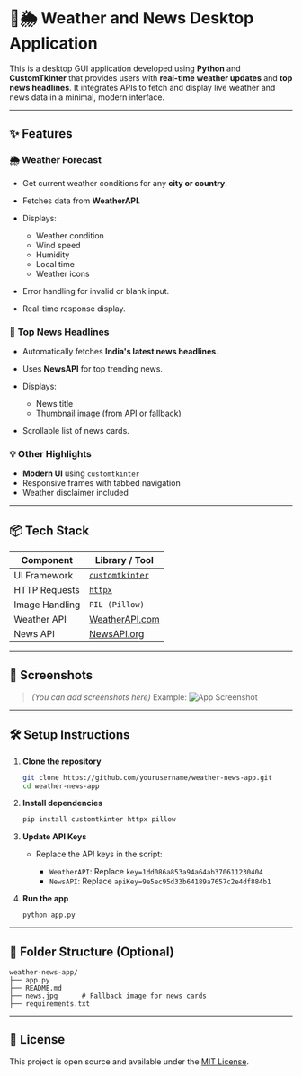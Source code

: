 # 📰🌦️ Weather and News Desktop Application

This is a desktop GUI application developed using **Python** and **CustomTkinter** that provides users with **real-time weather updates** and **top news headlines**. It integrates APIs to fetch and display live weather and news data in a minimal, modern interface.

---

## ✨ Features

### 🌦️ **Weather Forecast**

* Get current weather conditions for any **city or country**.
* Fetches data from **WeatherAPI**.
* Displays:

  * Weather condition
  * Wind speed
  * Humidity
  * Local time
  * Weather icons
* Error handling for invalid or blank input.
* Real-time response display.

### 📰 **Top News Headlines**

* Automatically fetches **India's latest news headlines**.
* Uses **NewsAPI** for top trending news.
* Displays:

  * News title
  * Thumbnail image (from API or fallback)
* Scrollable list of news cards.

### 💡 **Other Highlights**

* **Modern UI** using `customtkinter`
* Responsive frames with tabbed navigation
* Weather disclaimer included

---

## 📦 Tech Stack

| Component      | Library / Tool                                                    |
| -------------- | ----------------------------------------------------------------- |
| UI Framework   | [`customtkinter`](https://github.com/TomSchimansky/CustomTkinter) |
| HTTP Requests  | [`httpx`](https://www.python-httpx.org/)                          |
| Image Handling | `PIL (Pillow)`                                                    |
| Weather API    | [WeatherAPI.com](https://www.weatherapi.com/)                     |
| News API       | [NewsAPI.org](https://newsapi.org/)                               |

---

## 📸 Screenshots

> *(You can add screenshots here)*
> Example:
> ![App Screenshot](screenshot.png)

---

## 🛠️ Setup Instructions

1. **Clone the repository**

   ```bash
   git clone https://github.com/yourusername/weather-news-app.git
   cd weather-news-app
   ```

2. **Install dependencies**

   ```bash
   pip install customtkinter httpx pillow
   ```

3. **Update API Keys**

   * Replace the API keys in the script:

     * `WeatherAPI`: Replace `key=1dd086a853a94a64ab370611230404`
     * `NewsAPI`: Replace `apiKey=9e5ec95d33b64189a7657c2e4df884b1`

4. **Run the app**

   ```bash
   python app.py
   ```

---

## 📂 Folder Structure (Optional)

```
weather-news-app/
├── app.py
├── README.md
├── news.jpg      # Fallback image for news cards
├── requirements.txt
```

---

## 📄 License

This project is open source and available under the [MIT License](LICENSE).

